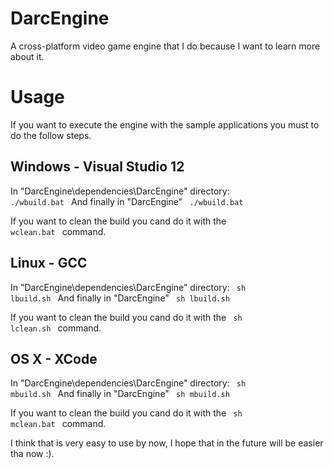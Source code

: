 # DarcEngine
A cross-platform video game engine that I do because I want to learn more about it.

# Usage
If you want to execute the engine with the sample applications you must to 
do the follow steps.

## Windows - Visual Studio 12
In "DarcEngine\dependencies\DarcEngine" directory:
	<code> ./wbuild.bat </code>
And finally in "DarcEngine"
	<code> ./wbuild.bat </code>

If you want to clean the build you cand do it with the <code> wclean.bat </code> command.

## Linux - GCC
In "DarcEngine\dependencies\DarcEngine" directory:
	<code> sh lbuild.sh </code>
And finally in "DarcEngine"
	<code> sh lbuild.sh </code>

If you want to clean the build you cand do it with the <code> sh lclean.sh </code> command.

## OS X - XCode
In "DarcEngine\dependencies\DarcEngine" directory:
	<code> sh mbuild.sh </code>
And finally in "DarcEngine"
	<code> sh mbuild.sh </code>

If you want to clean the build you cand do it with the <code> sh mclean.bat </code> command.

I think that is very easy to use by now, I hope that in the future will be easier tha now :).
